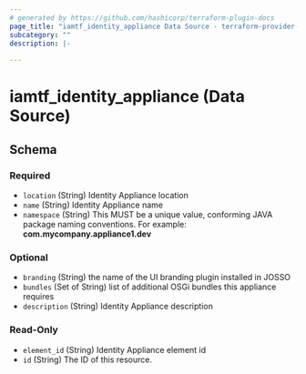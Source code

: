 ```yaml
---
# generated by https://github.com/hashicorp/terraform-plugin-docs
page_title: "iamtf_identity_appliance Data Source - terraform-provider-iamtf"
subcategory: ""
description: |-
  
---
```


# iamtf_identity_appliance (Data Source)





<!-- schema generated by tfplugindocs -->
## Schema

### Required

- `location` (String) Identity Appliance location
- `name` (String) Identity Appliance name
- `namespace` (String) This MUST be a unique value, conforming JAVA package naming conventions. For example: **com.mycompany.appliance1.dev**

### Optional

- `branding` (String) the name of the UI branding plugin installed in JOSSO
- `bundles` (Set of String) list of additional OSGi bundles this appliance requires
- `description` (String) Identity Appliance description

### Read-Only

- `element_id` (String) Identity Appliance element id
- `id` (String) The ID of this resource.


